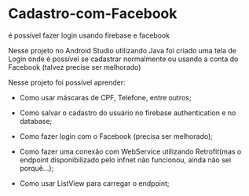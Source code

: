 # Cadastro-com-Facebook
é possível fazer login usando firebase e facebook

Nesse projeto no Android Studio utilizando Java foi criado uma tela de Login onde é possível se cadastrar normalmente ou usando a conta do Facebook (talvez precise ser melhorado)

Nesse projeto foi possível aprender:

- Como usar máscaras de CPF, Telefone, entre outros;

- Como salvar o cadastro do usuário no firebase authentication e no database;

- Como fazer login com o Facebook (precisa ser melhorado);

- Como fazer uma conexão com WebService utilizando Retrofit(mas o endpoint disponibilizado pelo infnet não funcionou, ainda não sei porquê...);

- Como usar ListView para carregar o endpoint;
